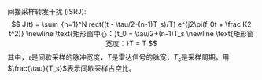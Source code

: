 间接采样转发干扰 (ISRJ):
$$
J(t) = \sum_{n=1}^N rect((t - \tau/2-(n-1)T_s)/T) e^{j2\pi(f_0t + \frac K2 t^2)} \newline
\text{矩形窗中心：}t_0 = \tau/2+(n-1)T_s \newline
\text{矩形窗宽度：}T = T
$$
其中，$\tau$是间歇采样的脉冲宽度，$T$是雷达信号的脉宽，$T_s$是采样周期，用$\frac{\tau}{T_s}$表示间歇采样占空比。